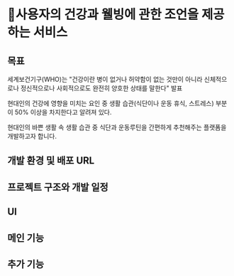 # :frog:사용자의 건강과 웰빙에 관한 조언을 제공하는 서비스

## 목표
세계보건기구(WHO)는 "건강이란 병이 없거나 허약함이 없는 것만이 아니라 신체적으로나 정신적으로나 사회적으로도 완전히 양호한 상태를 말한다" 발표

현대인의 건강에 영향을 미치는 요인 중 생활 습관(식단이나 운동 휴식, 스트레스) 부분이 50% 이상을 차지한다고 알려져 있다.

현대인의 바쁜 생활 속 생활 습관 중 식단과 운동루틴을 간편하게 추천해주는 플랫폼을 개발하고자 합니다.

## 개발 환경 및 배포 URL

## 프로젝트 구조와 개발 일정

## UI

## 메인 기능

## 추가 기능
 
